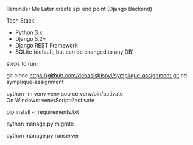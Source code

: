  Reminder Me Later create api end point (Django Backend)
 

 Tech Stack
 
- Python 3.x
- Django 5.2+
- Django REST Framework
- SQLite (default, but can be changed to any DB)
  

steps to run:

git clone https://github.com/debasisbisoyi/symplique-assignment.git
cd symplique-assignment

python -m venv venv
source venv/bin/activate  
On Windows: venv\Scripts\activate

pip install -r requirements.txt

python manage.py migrate

python manage.py runserver
